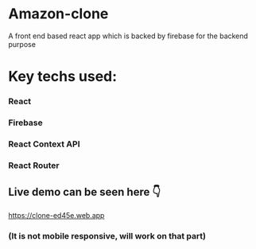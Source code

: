 # Amazon-clone

A front end based react app which is backed by firebase for the backend purpose 

# Key techs used:

### React
### Firebase
### React Context API
### React Router

## Live demo can be seen here 👇

https://clone-ed45e.web.app

### (It is not mobile responsive, will work on that part)


